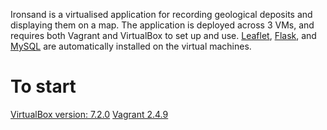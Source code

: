 Ironsand is a virtualised application for recording geological deposits and displaying them on a map. The application is deployed across 3 VMs, and requires both Vagrant and VirtualBox to set up and use.
[Leaflet](https://github.com/Leaflet/Leaflet), [Flask](https://pythonbasics.org/what-is-flask-python/), and [MySQL](https://www.mysql.com/) are automatically installed on the virtual machines.  

# To start 
[VirtualBox version: 7.2.0](https://www.virtualbox.org/wiki/Downloads)
[Vagrant 2.4.9](https://developer.hashicorp.com/vagrant/downloads)


